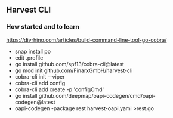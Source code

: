 ## Harvest CLI



### How started and to learn
https://divrhino.com/articles/build-command-line-tool-go-cobra/

* snap install po
* edit .profile
* go install github.com/spf13/cobra-cli@latest
* go mod init github.com/FinarxGmbH/harvest-cli
* cobra-cli init --viper
* cobra-cli add config
* cobra-cli add create -p 'configCmd'
* go install github.com/deepmap/oapi-codegen/cmd/oapi-codegen@latest
* oapi-codegen -package rest harvest-oapi.yaml >rest.go
